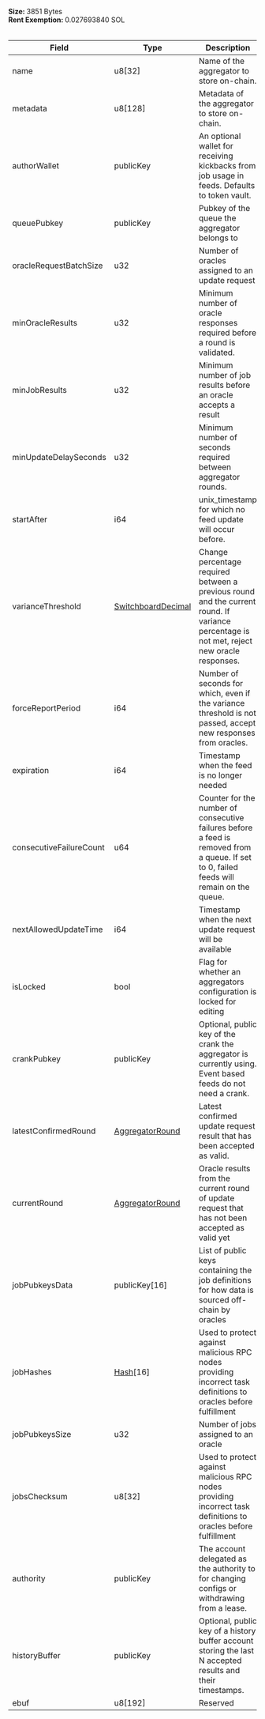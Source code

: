 <b>Size: </b>3851 Bytes<br /><b>Rent Exemption: </b>0.027693840 SOL<br /><br />

| Field                   | Type                                                    | Description                                                                                                                                |
| ----------------------- | ------------------------------------------------------- | ------------------------------------------------------------------------------------------------------------------------------------------ |
| name                    | u8[32]                                                  | Name of the aggregator to store on-chain.                                                                                                  |
| metadata                | u8[128]                                                 | Metadata of the aggregator to store on-chain.                                                                                              |
| authorWallet            | publicKey                                               | An optional wallet for receiving kickbacks from job usage in feeds. Defaults to token vault.                                               |
| queuePubkey             | publicKey                                               | Pubkey of the queue the aggregator belongs to                                                                                              |
| oracleRequestBatchSize  | u32                                                     | Number of oracles assigned to an update request                                                                                            |
| minOracleResults        | u32                                                     | Minimum number of oracle responses required before a round is validated.                                                                   |
| minJobResults           | u32                                                     | Minimum number of job results before an oracle accepts a result                                                                            |
| minUpdateDelaySeconds   | u32                                                     | Minimum number of seconds required between aggregator rounds.                                                                              |
| startAfter              | i64                                                     | unix_timestamp for which no feed update will occur before.                                                                                 |
| varianceThreshold       | [SwitchboardDecimal](/api/idl/types/SwitchboardDecimal) | Change percentage required between a previous round and the current round. If variance percentage is not met, reject new oracle responses. |
| forceReportPeriod       | i64                                                     | Number of seconds for which, even if the variance threshold is not passed, accept new responses from oracles.                              |
| expiration              | i64                                                     | Timestamp when the feed is no longer needed                                                                                                |
| consecutiveFailureCount | u64                                                     | Counter for the number of consecutive failures before a feed is removed from a queue. If set to 0, failed feeds will remain on the queue.  |
| nextAllowedUpdateTime   | i64                                                     | Timestamp when the next update request will be available                                                                                   |
| isLocked                | bool                                                    | Flag for whether an aggregators configuration is locked for editing                                                                        |
| crankPubkey             | publicKey                                               | Optional, public key of the crank the aggregator is currently using. Event based feeds do not need a crank.                                |
| latestConfirmedRound    | [AggregatorRound](/api/idl/types/AggregatorRound)       | Latest confirmed update request result that has been accepted as valid.                                                                    |
| currentRound            | [AggregatorRound](/api/idl/types/AggregatorRound)       | Oracle results from the current round of update request that has not been accepted as valid yet                                            |
| jobPubkeysData          | publicKey[16]                                           | List of public keys containing the job definitions for how data is sourced off-chain by oracles                                            |
| jobHashes               | [Hash](/api/idl/types/Hash)[16]                         | Used to protect against malicious RPC nodes providing incorrect task definitions to oracles before fulfillment                             |
| jobPubkeysSize          | u32                                                     | Number of jobs assigned to an oracle                                                                                                       |
| jobsChecksum            | u8[32]                                                  | Used to protect against malicious RPC nodes providing incorrect task definitions to oracles before fulfillment                             |
| authority               | publicKey                                               | The account delegated as the authority to for changing configs or withdrawing from a lease.                                                |
| historyBuffer           | publicKey                                               | Optional, public key of a history buffer account storing the last N accepted results and their timestamps.                                 |
| ebuf                    | u8[192]                                                 | Reserved                                                                                                                                   |
